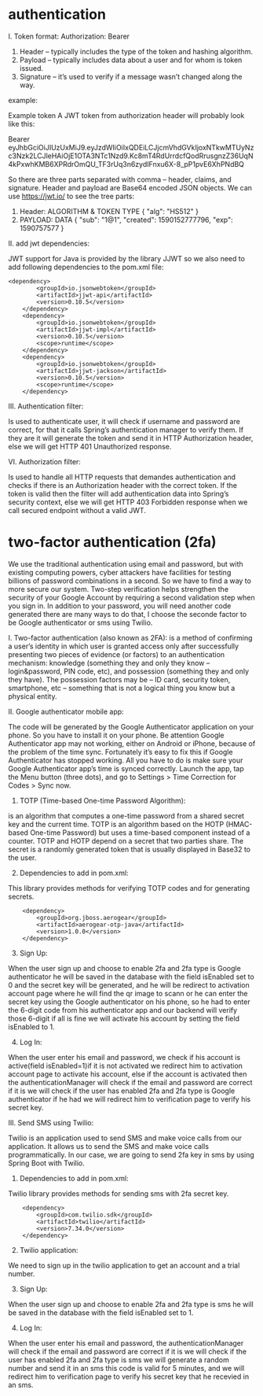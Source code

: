 # authentication
I. Token format:
                           Authorization: Bearer <token string>
1. Header – typically includes the type of the token and hashing algorithm.
2. Payload – typically includes data about a user and for whom is token issued.
3. Signature – it’s used to verify if a message wasn’t changed along the way.

example:

Example token
A JWT token from authorization header will probably look like this:

Bearer eyJhbGciOiJIUzUxMiJ9.eyJzdWIiOiIxQDEiLCJjcmVhdGVkIjoxNTkwMTUyNzc3Nzk2LCJleHAiOjE1OTA3NTc1Nzd9.Kc8mT4RdUrrdcfQodRrusgnzZ36UqN4kPxwhKMB6XPRdrOmQU_TF3rUq3n6zydIFnxu6X-8_pP1pvE6XhPNdBQ

So there are three parts separated with comma – header, claims, and signature. Header and payload are Base64 encoded JSON objects. We can use https://jwt.io/ to see the tree parts:

1. Header: ALGORITHM & TOKEN TYPE
         {
             "alg": "HS512"
         }
 2. PAYLOAD: DATA
 {
  "sub": "1@1",
  "created": 1590152777796,
  "exp": 1590757577
}

II. add jwt dependencies:

JWT support for Java is provided by the library JJWT so we also need to add following dependencies to the pom.xml file:

    <dependency>
            <groupId>io.jsonwebtoken</groupId>
            <artifactId>jjwt-api</artifactId>
            <version>0.10.5</version>
        </dependency>
		<dependency>
			<groupId>io.jsonwebtoken</groupId>
			<artifactId>jjwt-impl</artifactId>
			<version>0.10.5</version>
			<scope>runtime</scope>
		</dependency>
		<dependency>
			<groupId>io.jsonwebtoken</groupId>
			<artifactId>jjwt-jackson</artifactId>
			<version>0.10.5</version>
			<scope>runtime</scope>
		</dependency>

III. Authentication filter:

Is used to authenticate user, it will check if username and password are correct, for that it calls Spring’s authentication manager to verify them. If they are it will generate the token and send it in  HTTP Authorization header, else we will get HTTP 401 Unauthorized response.

VI. Authorization filter:

Is used to handle all HTTP requests that demandes authentication and checks if there is an Authorization header with the correct token. If the token is valid then the filter will add authentication data into Spring’s security context, else we will get HTTP 403 Forbidden response when we call secured endpoint without a valid JWT.

# two-factor authentication (2fa)

We use the traditional authentication using email and password, but with existing computing powers, cyber attackers have facilities for testing billions of password combinations  in a second. So we have to find a way to more secure our system. 
Two-step verification helps strengthen the security of your Google Account by requiring a second validation step when you sign in. In addition to your password, you will need another code generated there are many ways to do that, I choose the seconde factor to be Google authenticator or sms using Twilio.

I. Two-factor authentication (also known as 2FA):
is a method of confirming a user’s identity in which user is granted access only after successfully presenting two pieces of evidence (or factors) to an authentication mechanism: knowledge (something they and only they know – login&password, PIN code, etc), and possession (something they and only they have). The possession factors may be – ID card, security token, smartphone, etc – something that is not a logical thing you know but a physical entity.

II. Google authenticator mobile app:

The code will be generated by the Google Authenticator application on your phone. So you have to install it on your phone.
Be attention Google Authenticator app may not working, either on Android or iPhone, because of the problem of the time sync. Fortunately it’s easy to fix this if Google Authenticator has stopped working. All you have to do is make sure your Google Authenticator app’s time is synced correctly. Launch the app, tap the Menu button (three dots), and go to Settings > Time Correction for Codes > Sync now.

1. TOTP (Time-based One-time Password Algorithm):

is an algorithm that computes a one-time password from a shared secret key and the current time. TOTP is an algorithm based on the HOTP (HMAC-based One-time Password) but uses a time-based component instead of a counter. 
TOTP and HOTP depend on a secret that two parties share. The secret is a randomly generated token that is usually displayed in Base32 to the user.

2. Dependencies to add in pom.xml:

This library provides methods for verifying TOTP codes and for generating secrets.

        <dependency>
            <groupId>org.jboss.aerogear</groupId>
            <artifactId>aerogear-otp-java</artifactId>
            <version>1.0.0</version>
        </dependency>

3. Sign Up:

When the user sign up and choose to enable 2fa and 2fa type is Google authenticator he will be saved in the database with the field isEnabled set to 0 and the secret key will be generated, and he will be redirect to activation account page where he will find the qr image to scann or he can enter the secret key using the Google authenticator on his phone, so he had to enter the 6-digit code from his authenticator app and our backend will verify those 6-digit if all is fine we will activate his account by setting the field isEnabled to 1.

4. Log In:

When the user enter his email and password, we check if his account is active(field isEnabled=1)if it is not activated we redirect him to activation account page to activate his account, else if the account is activated then the authenticationManager will check if the email and password are correct if it is we will check if the user has enabled 2fa and 2fa type is Google authenticator if he had we will redirect him to verification page to verify his secret key.

III. Send SMS using Twilio:

Twilio is an application used to send SMS and make voice calls from our application. It allows us to send the SMS and make voice calls programmatically. In our case, we are going to send 2fa key in sms by using Spring Boot with Twilio.

1. Dependencies to add in pom.xml:

Twilio library provides methods for sending sms with 2fa secret key.

        <dependency>
            <groupId>com.twilio.sdk</groupId>
            <artifactId>twilio</artifactId>
            <version>7.34.0</version>
        </dependency>
	
2. Twilio application:

We need to sign up in the twilio application to get an account and a trial number. 

3. Sign Up:

When the user sign up and choose to enable 2fa and 2fa type is sms he will be saved in the database with the field isEnabled set to 1.

4. Log In:

When the user enter his email and password, the authenticationManager will check if the email and password are correct if it is we will check if the user has enabled 2fa and 2fa type is sms we will generate a random number and send it in an sms this code is valid for 5 minutes, and we will redirect him to verification page to verify his secret key that he recevied in an sms.


